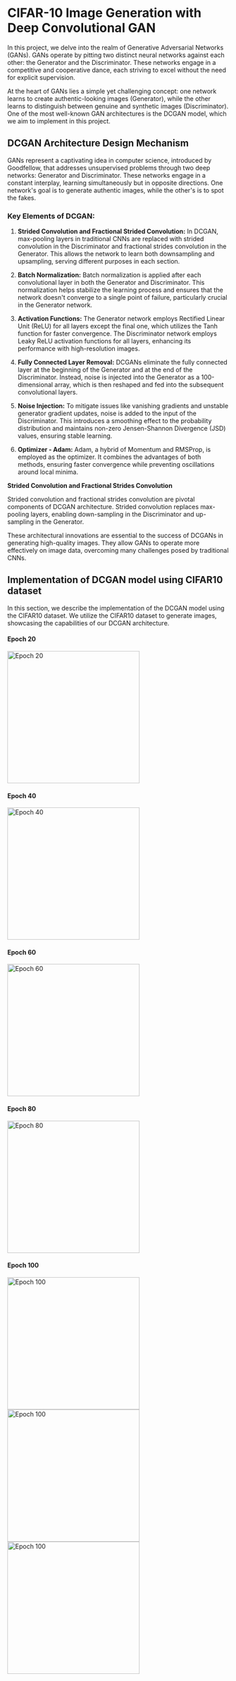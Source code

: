 
# CIFAR-10 Image Generation with Deep Convolutional GAN

In this project, we delve into the realm of Generative Adversarial Networks (GANs). GANs operate by pitting two distinct neural networks against each other: the Generator and the Discriminator. These networks engage in a competitive and cooperative dance, each striving to excel without the need for explicit supervision.

At the heart of GANs lies a simple yet challenging concept: one network learns to create authentic-looking images (Generator), while the other learns to distinguish between genuine and synthetic images (Discriminator). One of the most well-known GAN architectures is the DCGAN model, which we aim to implement in this project.

## DCGAN Architecture Design Mechanism

GANs represent a captivating idea in computer science, introduced by Goodfellow, that addresses unsupervised problems through two deep networks: Generator and Discriminator. These networks engage in a constant interplay, learning simultaneously but in opposite directions. One network's goal is to generate authentic images, while the other's is to spot the fakes.

### Key Elements of DCGAN:

1. **Strided Convolution and Fractional Strided Convolution:** In DCGAN, max-pooling layers in traditional CNNs are replaced with strided convolution in the Discriminator and fractional strides convolution in the Generator. This allows the network to learn both downsampling and upsampling, serving different purposes in each section.

2. **Batch Normalization:** Batch normalization is applied after each convolutional layer in both the Generator and Discriminator. This normalization helps stabilize the learning process and ensures that the network doesn't converge to a single point of failure, particularly crucial in the Generator network.

3. **Activation Functions:** The Generator network employs Rectified Linear Unit (ReLU) for all layers except the final one, which utilizes the Tanh function for faster convergence. The Discriminator network employs Leaky ReLU activation functions for all layers, enhancing its performance with high-resolution images.

4. **Fully Connected Layer Removal:** DCGANs eliminate the fully connected layer at the beginning of the Generator and at the end of the Discriminator. Instead, noise is injected into the Generator as a 100-dimensional array, which is then reshaped and fed into the subsequent convolutional layers.

5. **Noise Injection:** To mitigate issues like vanishing gradients and unstable generator gradient updates, noise is added to the input of the Discriminator. This introduces a smoothing effect to the probability distribution and maintains non-zero Jensen-Shannon Divergence (JSD) values, ensuring stable learning.

6. **Optimizer - Adam:** Adam, a hybrid of Momentum and RMSProp, is employed as the optimizer. It combines the advantages of both methods, ensuring faster convergence while preventing oscillations around local minima.

**Strided Convolution and Fractional Strides Convolution**

Strided convolution and fractional strides convolution are pivotal components of DCGAN architecture. Strided convolution replaces max-pooling layers, enabling down-sampling in the Discriminator and up-sampling in the Generator.

These architectural innovations are essential to the success of DCGANs in generating high-quality images. They allow GANs to operate more effectively on image data, overcoming many challenges posed by traditional CNNs.

## Implementation of DCGAN model using CIFAR10 dataset

In this section, we describe the implementation of the DCGAN model using the CIFAR10 dataset. We utilize the CIFAR10 dataset to generate images, showcasing the capabilities of our DCGAN architecture.

#### Epoch 20 
<img src="https://github.com/masoudrahimi39/Machine-Learning-Hands-On-Projects/assets/65596290/f4fca2d4-b3aa-4638-ad20-606097085044" alt="Epoch 20" width="300" height="300">

#### Epoch 40
<img src="https://github.com/masoudrahimi39/Machine-Learning-Hands-On-Projects/assets/65596290/74d27548-74db-4a06-ade6-0dbcbe898db6" alt="Epoch 40" width="300" height="300">

#### Epoch 60
<img src="https://github.com/masoudrahimi39/Machine-Learning-Hands-On-Projects/assets/65596290/56b6ed77-988b-493c-8f5d-9b52ccd7c57b" alt="Epoch 60" width="300" height="300">


#### Epoch 80
<img src="https://github.com/masoudrahimi39/Machine-Learning-Hands-On-Projects/assets/65596290/a9bbb5ee-fe0a-49f3-8105-bea96a5b55f7" alt="Epoch 80" width="300" height="300">

#### Epoch 100
<img src="https://github.com/masoudrahimi39/Machine-Learning-Hands-On-Projects/assets/65596290/1093e28c-1335-4977-b6b0-42988d18da63" alt="Epoch 100" width="300" height="300">
<img src="https://github.com/masoudrahimi39/Machine-Learning-Hands-On-Projects/assets/65596290/7f2004bb-86fc-41f0-b802-1555e0ce9c25" alt="Epoch 100" width="300" height="300">
<img src="https://github.com/masoudrahimi39/Machine-Learning-Hands-On-Projects/assets/65596290/d93f90f5-8892-4f7e-96da-7c6e5f8112a1" alt="Epoch 100" width="300" height="300">




